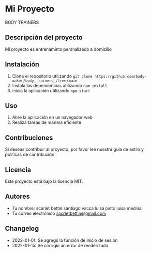 # Mi Proyecto
BODY TRAINERS 

## Descripción del proyecto

Mi proyecto es entrenaminto persnalizado a domicilio
## Instalación

1. Clona el repositorio utilizando `git clone https://github.com/body-maker/body_trainers_/tree/main`
2. Instala las dependencias utilizando `npm install`
3. Inicia la aplicación utilizando `npm start`

## Uso

1. Abre la aplicación en un navegador web
2. Realiza tareas de manera eficiente

## Contribuciones

Si deseas contribuir al proyecto, por favor lee nuestra guía de estilo y políticas de contribución.

## Licencia

Este proyecto está bajo la licencia MIT.

## Autores

* Tu nombre: scarlet bettin santiago vacca luisa pinto luisa medina 
* Tu correo electrónico sacrletbettin@gmail.com


## Changelog

* 2022-01-01: Se agregó la función de inicio de sesión
* 2022-01-15: Se corrigió un error de renderizado